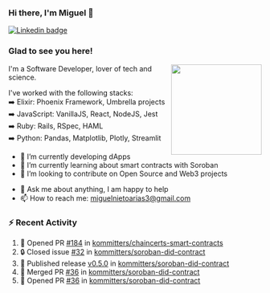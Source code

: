 ### Hi there, I'm Miguel 👋

<a href="https://linkedin.com/in/miguelnietoa/" target="_blank" rel="noopener noreferrer">
  <img src="https://img.shields.io/badge/-LinkedIn-0e76a8?style=flat-square&logo=Linkedin&logoColor=white" alt="Linkedin badge">
</a>
<!-- [![Website Badge](https://img.shields.io/badge/Website-3b5998?style=flat-square&logo=google-chrome&logoColor=white)](#notavailablenow#) 

<img src="https://i.imgur.com/tbrLrt5.gif" width=400 alt="Coding GIF" align="right"/>
-->


### Glad to see you here!
<a href="https://github.com/miguelnietoa"><img src="https://github-readme-stats-git-masterrstaa-rickstaa.vercel.app/api?username=miguelnietoa&show_icons=true&hide_border=true&count_private=true&include_all_commits=true&theme=tokyonight" height="180em" align="right"/></a>
I'm a Software Developer, lover of tech and science. 

I've worked with the following stacks:\
➡️ Elixir: Phoenix Framework, Umbrella projects\
➡️ JavaScript: VanillaJS, React, NodeJS, Jest\
➡️ Ruby: Rails, RSpec, HAML\
➡️ Python: Pandas, Matplotlib, Plotly, Streamlit

- 🔭 I’m currently developing dApps
- 🌱 I’m currently learning about smart contracts with Soroban
- 👯 I’m looking to contribute on Open Source and Web3 projects
<!-- 
- 😄 I just finished a Machine Learning course! 
- 🤔 I’m looking for help with ...
-->
- 💬 Ask me about anything, I am happy to help
- 📫 How to reach me: miguelnietoarias3@gmail.com


### ⚡ Recent Activity

<!--START_SECTION:activity-->
1. 💪 Opened PR [#184](https://github.com/kommitters/chaincerts-smart-contracts/pull/184) in [kommitters/chaincerts-smart-contracts](https://github.com/kommitters/chaincerts-smart-contracts)
2. 🔒 Closed issue [#32](https://github.com/kommitters/soroban-did-contract/issues/32) in [kommitters/soroban-did-contract](https://github.com/kommitters/soroban-did-contract)
3. 🚀 Published release [v0.5.0](https://github.com/kommitters/soroban-did-contract/releases/tag/v0.5.0) in [kommitters/soroban-did-contract](https://github.com/kommitters/soroban-did-contract)
4. 🎉 Merged PR [#36](https://github.com/kommitters/soroban-did-contract/pull/36) in [kommitters/soroban-did-contract](https://github.com/kommitters/soroban-did-contract)
5. 💪 Opened PR [#36](https://github.com/kommitters/soroban-did-contract/pull/36) in [kommitters/soroban-did-contract](https://github.com/kommitters/soroban-did-contract)
<!--END_SECTION:activity-->
